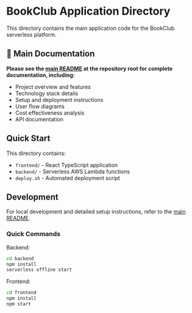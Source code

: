 # BookClub Application Directory

This directory contains the main application code for the BookClub serverless platform.

## 📖 Main Documentation

**Please see the [main README](../README.md) at the repository root for complete documentation, including:**
- Project overview and features
- Technology stack details
- Setup and deployment instructions
- User flow diagrams
- Cost effectiveness analysis
- API documentation

## Quick Start

This directory contains:

- `frontend/` - React TypeScript application
- `backend/` - Serverless AWS Lambda functions  
- `deploy.sh` - Automated deployment script

## Development

For local development and detailed setup instructions, refer to the [main README](../README.md).

### Quick Commands

Backend:
```bash
cd backend
npm install
serverless offline start
```

Frontend:
```bash
cd frontend  
npm install
npm start
```
